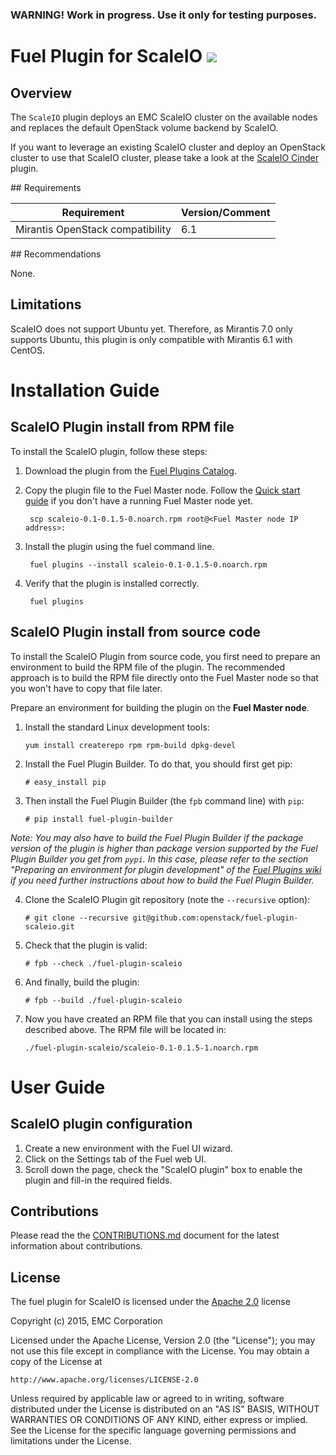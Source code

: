 ### WARNING! Work in progress. Use it only for testing purposes.

# Fuel Plugin for ScaleIO <a href="http://buildserver.emccode.com/viewType.html?-buildTypeId=FuelPluginsForScaleIO_FuelPluginScaleio&guest=1"><img src="http://buildserver.emccode.com/app/rest/builds/buildType:(id:FuelPluginsForScaleIO_FuelPluginScaleio)/statusIcon"/></a>

## Overview

The `ScaleIO` plugin deploys an EMC ScaleIO cluster on the available nodes and replaces the default OpenStack volume backend by ScaleIO.

If you want to leverage an existing ScaleIO cluster and deploy an OpenStack cluster to use that ScaleIO cluster, please take a look at the [ScaleIO Cinder](https://github.com/openstack/fuel-plugin-scaleio-cinder) plugin.



## Requirements

| Requirement                      | Version/Comment |
|----------------------------------|-----------------|
| Mirantis OpenStack compatibility | 6.1             |


## Recommendations

None.

## Limitations

ScaleIO does not support Ubuntu yet. Therefore, as Mirantis 7.0 only supports Ubuntu, this plugin is only compatible with Mirantis 6.1 with CentOS.


# Installation Guide

## ScaleIO Plugin install from RPM file

To install the ScaleIO plugin, follow these steps:

1. Download the plugin from the [Fuel Plugins Catalog](https://software.mirantis.com/download-mirantis-openstack-fuel-plug-ins/).
2. Copy the plugin file to the Fuel Master node. Follow the [Quick start guide](https://software.mirantis.com/quick-start/) if you don't have a running Fuel Master node yet.

        scp scaleio-0.1-0.1.5-0.noarch.rpm root@<Fuel Master node IP address>:

3. Install the plugin using the fuel command line.

        fuel plugins --install scaleio-0.1-0.1.5-0.noarch.rpm

4. Verify that the plugin is installed correctly.

        fuel plugins

## ScaleIO Plugin install from source code

To install the ScaleIO Plugin from source code, you first need to prepare an environment to build the RPM file of the plugin. The recommended approach is to build the RPM file directly onto the Fuel Master node so that you won't have to copy that file later.

Prepare an environment for building the plugin on the **Fuel Master node**.

1. Install the standard Linux development tools:
    ```
    yum install createrepo rpm rpm-build dpkg-devel
    ```

2. Install the Fuel Plugin Builder. To do that, you should first get pip:

    ```
    # easy_install pip
    ```

3. Then install the Fuel Plugin Builder (the `fpb` command line) with `pip`:

    ```
    # pip install fuel-plugin-builder
    ```

*Note: You may also have to build the Fuel Plugin Builder if the package version of the
plugin is higher than package version supported by the Fuel Plugin Builder you get from `pypi`.
In this case, please refer to the section "Preparing an environment for plugin development"
of the [Fuel Plugins wiki](https://wiki.openstack.org/wiki/Fuel/Plugins) if you
need further instructions about how to build the Fuel Plugin Builder.*

4. Clone the ScaleIO Plugin git repository (note the `--recursive` option):

    ```
    # git clone --recursive git@github.com:openstack/fuel-plugin-scaleio.git
    ```

5. Check that the plugin is valid:

    ```
    # fpb --check ./fuel-plugin-scaleio
    ```

6. And finally, build the plugin:

    ```
    # fpb --build ./fuel-plugin-scaleio
    ```

7. Now you have created an RPM file that you can install using the steps described above. The RPM file will be located in:

    ```
    ./fuel-plugin-scaleio/scaleio-0.1-0.1.5-1.noarch.rpm
    ```

# User Guide

## ScaleIO plugin configuration

1. Create a new environment with the Fuel UI wizard.
2. Click on the Settings tab of the Fuel web UI.
3. Scroll down the page, check the "ScaleIO plugin" box to  enable the plugin and fill-in the required fields.


## Contributions

Please read the the [CONTRIBUTIONS.md](CONTRIBUTIONS.md) document for the latest information about contributions.

## License

The fuel plugin for ScaleIO is licensed under the  [Apache 2.0](http://www.apache.org/licenses/LICENSE-2.0") license

Copyright (c) 2015, EMC Corporation

Licensed under the Apache License, Version 2.0 (the "License");
you may not use this file except in compliance with the License.
You may obtain a copy of the License at

    http://www.apache.org/licenses/LICENSE-2.0

Unless required by applicable law or agreed to in writing, software
distributed under the License is distributed on an "AS IS" BASIS,
WITHOUT WARRANTIES OR CONDITIONS OF ANY KIND, either express or implied.
See the License for the specific language governing permissions and
limitations under the License.
